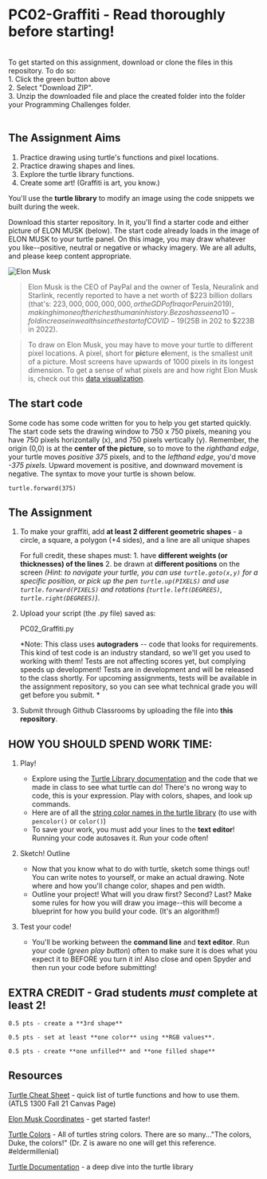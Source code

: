 # PC02-Graffiti - Read thoroughly before starting!
<br>
To get started on this assignment, download or clone the files in this repository. To do so:<br>
1. Click the green button above <br>
2. Select "Download ZIP". <br>
3. Unzip the downloaded file and place the created folder into the folder your Programming Challenges folder.
<br>
<br>

## The Assignment Aims
1. Practice drawing using turtle's functions and pixel locations.
2. Practice drawing shapes and lines. 
3. Explore the turtle library functions.
4. Create some art! (Graffiti is art, you know.)

You'll use the **turtle library** to modify an image using the code snippets we built during the week.

Download this starter repository. In it, you'll find a starter code and either picture of ELON MUSK (below). The start code already loads in the image of ELON MUSK to your turtle panel. On this image, you may draw whatever you like--positive, neutral or negative or whacky imagery. We are all adults, and please keep content appropriate.

![Elon Musk](https://github.com/ATLS1300/PC02-Graffiti/blob/image?raw=true)

>Elon Musk is the CEO of PayPal and the owner of Tesla, Neuralink and Starlink, recently reported to have a net worth of $223 billion dollars (that's: $223,000,000,000,000, or the GDP of Iraq or Peru in 2019), making him one of the richest human in history. Bezos has seen a 10-fold increase in wealth since the start of COVID-19 ($25B in 202 to $223B in 2022).

>To draw on Elon Musk, you may have to move your turtle to different pixel locations. A pixel, short for **pic**ture **el**ement, is the smallest unit of a picture. Most screens have upwards of 1000 pixels in its longest dimension. To get a sense of what pixels are and how right Elon Musk is, check out this [data visualization]([https://mkorostoff.github.io/1-pixel-wealth/](https://engaging-data.com/how-rich-is-elon-musk/)).

## The start code

Some code has some code written for you to help you get started quickly. 
The start code sets the drawing window to 750 x 750 pixels, meaning you have 750 pixels horizontally (x), and 750 pixels vertically (y). Remember, the origin (0,0) is at the **center of the picture**, so to move to the *righthand edge*, your turtle moves *positive 375* pixels, and to the *lefthand edge*, you'd move *-375 pixels*. Upward movement is positive, and downward movement is negative. The syntax to move your turtle is shown below.

```turtle.forward(375)```

## The Assignment

1. To make your graffiti, add **at least 2 different geometric shapes** - a circle, a square, a polygon (+4 sides), and a line are all unique shapes

    For full credit, these shapes must:
        1. have **different weights (or thicknesses) of the lines**
        2. be drawn at **different positions** on the screen 
        *(Hint: to navigate your turtle, you can use ```turtle.goto(x,y)``` for a specific position, or pick up the pen ```turtle.up(PIXELS)``` and use ```turtle.forward(PIXELS)``` and rotations (```turtle.left(DEGREES)```, ```turtle.right(DEGREES)```)*.

2. Upload your script (the .py file) saved as:

    PC02_Graffiti.py

    *Note: This class uses **autograders** -- code that looks for requirements. This kind of test code is an industry standard, so we'll get you used to   working with them! Tests are not affecting scores yet, but complying speeds up development! Tests are in development and will be released to the class shortly. For upcoming assignments, tests will be available in the assignment repository, so you can see what technical grade you will get before you submit. *

3. Submit through Github Classrooms by uploading the file into **this repository**. 

## HOW YOU SHOULD SPEND WORK TIME:

1. Play!


   - Explore using the [Turtle Library documentation](https://docs.python.org/3/library/turtle.html#turtle.forward) and the code that we made in class to see what turtle can do! There's no wrong way to code, this is your expression. Play with colors, shapes, and look up commands. 
   - Here are of all the [string color names in the turtle library](https://cs111.wellesley.edu/labs/lab01/colors) (to use with ```pencolor()``` or ```color()```)
   - To save your work, you must add your lines to the **text editor**! Running your code autosaves it. Run your code often!

2. Sketch! Outline

   - Now that you know what to do with turtle, sketch some things out! You can write notes to yourself, or make an actual drawing. Note where and how you'll change color, shapes and pen width.
   - Outline your project! What will you draw first? Second? Last? Make some rules for how you will draw you image--this will become a blueprint for how you build your code. (It's an algorithm!)

3. Test your code!

   - You'll be working between the **command line** and **text editor**. Run your code (*green play button*) often to make sure it is does what you expect it to BEFORE you turn it in! Also close and open Spyder and then run your code before submitting!

## EXTRA CREDIT - Grad students _must_ complete at least 2!

    0.5 pts - create a **3rd shape**

    0.5 pts - set at least **one color** using **RGB values**. 

    0.5 pts - create **one unfilled** and **one filled shape**


## Resources
[Turtle Cheat Sheet](https://canvas.colorado.edu/courses/75648/pages/turtle-cheat-sheet?module_item_id=3014370) - quick list of turtle functions and how to use them. (ATLS 1300 Fall 21 Canvas Page)

[Elon Musk Coordinates](https://canvas.colorado.edu/courses/83516/pages/elon-musk-useful-coordinates) - get started faster!

[Turtle Colors](https://cs111.wellesley.edu/labs/lab01/colors) - All of turtles string colors. There are so many..."The colors, Duke, the colors!"
(Dr. Z is aware no one will get this reference. #eldermillenial)

[Turtle Documentation](https://docs.python.org/3/library/turtle.html) - a deep dive into the turtle library

